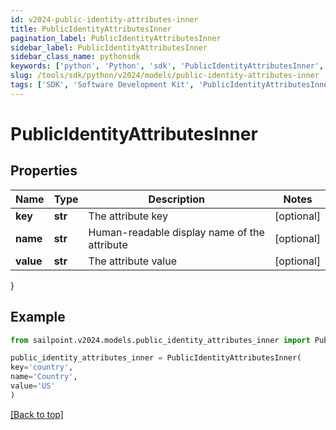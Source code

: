 ```yaml
---
id: v2024-public-identity-attributes-inner
title: PublicIdentityAttributesInner
pagination_label: PublicIdentityAttributesInner
sidebar_label: PublicIdentityAttributesInner
sidebar_class_name: pythonsdk
keywords: ['python', 'Python', 'sdk', 'PublicIdentityAttributesInner', 'V2024PublicIdentityAttributesInner'] 
slug: /tools/sdk/python/v2024/models/public-identity-attributes-inner
tags: ['SDK', 'Software Development Kit', 'PublicIdentityAttributesInner', 'V2024PublicIdentityAttributesInner']
---
```


# PublicIdentityAttributesInner


## Properties

Name | Type | Description | Notes
------------ | ------------- | ------------- | -------------
**key** | **str** | The attribute key | [optional] 
**name** | **str** | Human-readable display name of the attribute | [optional] 
**value** | **str** | The attribute value | [optional] 
}

## Example

```python
from sailpoint.v2024.models.public_identity_attributes_inner import PublicIdentityAttributesInner

public_identity_attributes_inner = PublicIdentityAttributesInner(
key='country',
name='Country',
value='US'
)

```
[[Back to top]](#) 

